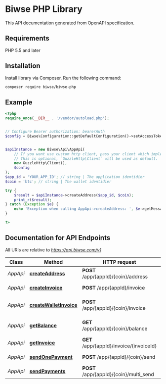 # Biwse PHP Library

This API documentation generated from OpenAPI specification.


## Requirements

PHP 5.5 and later

## Installation 

Install library via Composer. Run the following command:

```bash
composer require biwse/biwse-php
```

## Example

```php
<?php
require_once(__DIR__ . '/vendor/autoload.php');


// Configure Bearer authorization: bearerAuth
$config = Biwse\Configuration::getDefaultConfiguration()->setAccessToken('YOUR_ACCESS_TOKEN');


$apiInstance = new Biwse\Api\AppApi(
    // If you want use custom http client, pass your client which implements `GuzzleHttp\ClientInterface`.
    // This is optional, `GuzzleHttp\Client` will be used as default.
    new GuzzleHttp\Client(),
    $config
);
$app_id = 'YOUR_APP_ID'; // string | The application identidier
$coin = 'btc'; // string | The wallet identidier

try {
    $result = $apiInstance->createAddress($app_id, $coin);
    print_r($result);
} catch (Exception $e) {
    echo 'Exception when calling AppApi->createAddress: ', $e->getMessage(), PHP_EOL;
}

?>
```

## Documentation for API Endpoints

All URIs are relative to *https://api.biwse.com/v1*

Class | Method | HTTP request | Description
------------ | ------------- | ------------- | -------------
*AppApi* | [**createAddress**](docs/Api/AppApi.md#createaddress) | **POST** /app/{appId}/{coin}/address | Create new address
*AppApi* | [**createInvoice**](docs/Api/AppApi.md#createinvoice) | **POST** /app/{appId}/invoice | Create invoice
*AppApi* | [**createWalletInvoice**](docs/Api/AppApi.md#createwalletinvoice) | **POST** /app/{appId}/{coin}/invoice | Create wallet invoice
*AppApi* | [**getBalance**](docs/Api/AppApi.md#getbalance) | **GET** /app/{appId}/{coin}/balance | Retrieve wallet balance
*AppApi* | [**getInvoice**](docs/Api/AppApi.md#getinvoice) | **GET** /app/{appId}/invoice/{invoiceId} | Retreive invoice info
*AppApi* | [**sendOnePayment**](docs/Api/AppApi.md#sendonepayment) | **POST** /app/{appId}/{coin}/send | Send one payment
*AppApi* | [**sendPayments**](docs/Api/AppApi.md#sendpayments) | **POST** /app/{appId}/{coin}/multi_send | Send payments


